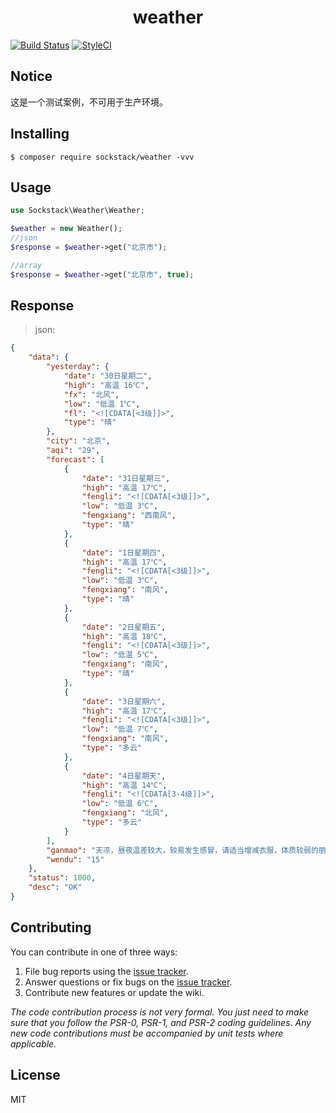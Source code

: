 <h1 align="center"> weather </h1>

[![Build Status](https://www.travis-ci.org/sockstack/weather-sdk-for-free.svg?branch=master)](https://www.travis-ci.org/sockstack/weather-sdk-for-free)
[![StyleCI](https://github.styleci.io/repos/155529969/shield?branch=master)](https://github.styleci.io/repos/155529969)

## Notice

这是一个测试案例，不可用于生产环境。

## Installing

```shell
$ composer require sockstack/weather -vvv
```

## Usage

```php
use Sockstack\Weather\Weather;

$weather = new Weather();
//json
$response = $weather->get("北京市");

//array
$response = $weather->get("北京市", true);
```

## Response

> json:

```json
{
    "data": {
        "yesterday": {
            "date": "30日星期二",
            "high": "高温 16℃",
            "fx": "北风",
            "low": "低温 1℃",
            "fl": "<![CDATA[<3级]]>",
            "type": "晴"
        },
        "city": "北京",
        "aqi": "29",
        "forecast": [
            {
                "date": "31日星期三",
                "high": "高温 17℃",
                "fengli": "<![CDATA[<3级]]>",
                "low": "低温 3℃",
                "fengxiang": "西南风",
                "type": "晴"
            },
            {
                "date": "1日星期四",
                "high": "高温 17℃",
                "fengli": "<![CDATA[<3级]]>",
                "low": "低温 3℃",
                "fengxiang": "南风",
                "type": "晴"
            },
            {
                "date": "2日星期五",
                "high": "高温 18℃",
                "fengli": "<![CDATA[<3级]]>",
                "low": "低温 5℃",
                "fengxiang": "南风",
                "type": "晴"
            },
            {
                "date": "3日星期六",
                "high": "高温 17℃",
                "fengli": "<![CDATA[<3级]]>",
                "low": "低温 7℃",
                "fengxiang": "南风",
                "type": "多云"
            },
            {
                "date": "4日星期天",
                "high": "高温 14℃",
                "fengli": "<![CDATA[3-4级]]>",
                "low": "低温 6℃",
                "fengxiang": "北风",
                "type": "多云"
            }
        ],
        "ganmao": "天凉，昼夜温差较大，较易发生感冒，请适当增减衣服，体质较弱的朋友请注意适当防护。",
        "wendu": "15"
    },
    "status": 1000,
    "desc": "OK"
}
```


## Contributing

You can contribute in one of three ways:

1. File bug reports using the [issue tracker](https://github.com/sockstack/weather/issues).
2. Answer questions or fix bugs on the [issue tracker](https://github.com/sockstack/weather/issues).
3. Contribute new features or update the wiki.

_The code contribution process is not very formal. You just need to make sure that you follow the PSR-0, PSR-1, and PSR-2 coding guidelines. Any new code contributions must be accompanied by unit tests where applicable._

## License

MIT

